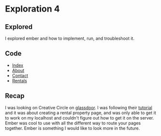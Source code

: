 # Exploration 4

## Explored

I explored ember and how to implement, run, and troubleshoot it.

## Code

* [Index](https://github.com/Firegaranger/Firegaranger.github.io/blob/master/app/templates/application.hbs)
* [About](https://github.com/Firegaranger/Firegaranger.github.io/blob/master/app/templates/about.hbs)
* [Contact](https://github.com/Firegaranger/Firegaranger.github.io/blob/master/app/templates/contact.hbs)
* [Rentals](https://github.com/Firegaranger/Firegaranger.github.io/blob/master/app/templates/rentals.hbs)

## Recap

I was looking on Creative Circle on [glassdoor](https://www.glassdoor.com/job-listing/web-developer-creative-circle-JV_IC1131270_KO0,13_KE14,29.htm?jl=2571494263&ctt=1512689471630). I was following their [tutorial](https://guides.emberjs.com/v2.17.0/tutorial/ember-cli/) and it was about creating a rental property page, and was only able to get it to work on my localhost and couldn't figure out how to get it on the server. Ember was cool to use with all the different way to route your pages together. Ember is something I would like to look more in the future.

